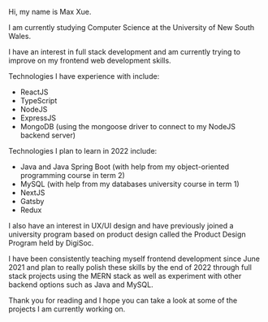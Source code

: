 Hi, my name is Max Xue.

I am currently studying Computer Science at the University of New South Wales. 

I have an interest in full stack development and am currently trying to improve on my frontend web development skills.

Technologies I have experience with include:
- ReactJS
- TypeScript
- NodeJS
- ExpressJS
- MongoDB (using the mongoose driver to connect to my NodeJS backend server)

Technologies I plan to learn in 2022 include: 
- Java and Java Spring Boot (with help from my object-oriented programming course in term 2)
- MySQL (with help from my databases university course in term 1)
- NextJS
- Gatsby
- Redux

I also have an interest in UX/UI design and have previously joined a university program based on product design called the Product Design Program held by DigiSoc.

I have been consistently teaching myself frontend development since June 2021 and plan to really polish these skills by the end of 2022 through full stack projects using the MERN stack as well as experiment with other backend options such as Java and MySQL.

Thank you for reading and I hope you can take a look at some of the projects I am currently working on.
